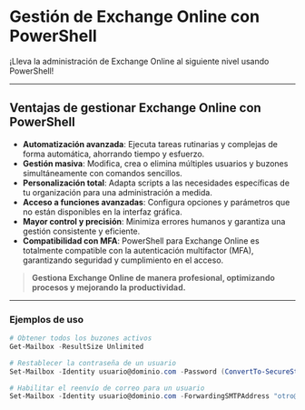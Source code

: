# Gestión de Exchange Online con PowerShell
¡Lleva la administración de Exchange Online al siguiente nivel usando PowerShell!

---

## Ventajas de gestionar Exchange Online con PowerShell

- **Automatización avanzada**: Ejecuta tareas rutinarias y complejas de forma automática, ahorrando tiempo y esfuerzo.
- **Gestión masiva**: Modifica, crea o elimina múltiples usuarios y buzones simultáneamente con comandos sencillos.
- **Personalización total**: Adapta scripts a las necesidades específicas de tu organización para una administración a medida.
- **Acceso a funciones avanzadas**: Configura opciones y parámetros que no están disponibles en la interfaz gráfica.
- **Mayor control y precisión**: Minimiza errores humanos y garantiza una gestión consistente y eficiente.
- **Compatibilidad con MFA**: PowerShell para Exchange Online es totalmente compatible con la autenticación multifactor (MFA), garantizando seguridad y cumplimiento en el acceso.

> **Gestiona Exchange Online de manera profesional, optimizando procesos y mejorando la productividad.**

---

### Ejemplos de uso

```powershell
# Obtener todos los buzones activos
Get-Mailbox -ResultSize Unlimited

# Restablecer la contraseña de un usuario
Set-Mailbox -Identity usuario@dominio.com -Password (ConvertTo-SecureString -String "NuevaContraseña123" -AsPlainText -Force)

# Habilitar el reenvío de correo para un usuario
Set-Mailbox -Identity usuario@dominio.com -ForwardingSMTPAddress "otro@dominio.com"
```
